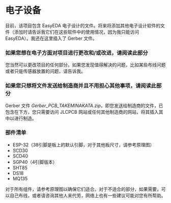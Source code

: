 # 电子设备

目前，该项目包含 EasyEDA 电子设计的文件。将来将添加其他电子设计软件的文件（添加时请告诉我它们在这些软件中的使用情况，因为我只能访问 EasyEDA）。我还在这里插入了 Gerber 文件。

### 如果您想在电子方面对项目进行更改和/或改进，请阅读此部分

您当然可以更改项目的任何部分。如果您发现值得解决的问题，比如某些布线问题或者只是传感器放置的问题，请告诉我。

### 如果您只想将文件发送给制造商并且不用担心其他事项，请阅读此部分

Gerber 文件 *Gerber_PCB_TAKEMINAKATA.zip*，即您发送给制造商的文件，已包含在下方，您只需要访问 JLCPCB 网站或任何其他制造商的网站，将其插入其中以进行制造。

### 部件清单

- ESP-32（38引脚是板上的默认引脚，对于其他板尺寸，请参考原理图）
- SCD30
- SCD40
- SGP40（4引脚版本）
- SHT85
- DS18
- MQ135

对于所有组件，请参考原理图以确保它们适合。对于不适合的部分，如果需要，可以自己布线，或者请咨询其他人来代劳，网络上也有一些建议可能对您有所帮助。
